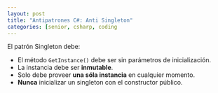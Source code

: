 ```yaml
---
layout: post
title: "Antipatrones C#: Anti Singleton"
categories: [senior, csharp, coding
---
```


El patrón Singleton debe<!--more-->:

- El método `GetInstance()` debe ser sin parámetros de inicialización.
- La instancia debe ser **inmutable**.
- Solo debe proveer **una sóla instancia** en cualquier momento.
- **Nunca** inicializar un singleton con el constructor público.
